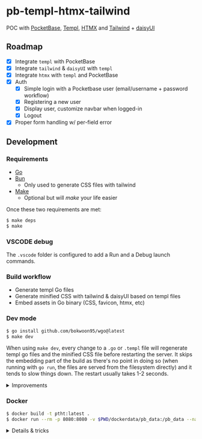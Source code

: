 # pb-templ-htmx-tailwind

POC with [PocketBase](https://pocketbase.io/), [Templ](https://templ.guide/),
[HTMX](https://htmx.org/) and [Tailwind](https://tailwindcss.com/) +
[daisyUI](https://daisyui.com/)

## Roadmap

- [x] Integrate `templ` with PocketBase
- [x] Integrate `tailwind` & `daisyUI` with `templ`
- [x] Integrate `htmx` with `templ` and PocketBase
- [x] Auth
  - [x] Simple login with a Pocketbase user (email/username + password workflow)
  - [x] Registering a new user
  - [x] Display user, customize navbar when logged-in
  - [x] Logout
- [x] Proper form handling w/ per-field error

## Development

### Requirements

- [Go](https://go.dev/)
- [Bun](https://bun.sh/)
  - Only used to generate CSS files with tailwind
- [Make](https://www.gnu.org/software/make/)
  - Optional but will *make* your life easier

Once these two requirements are met:

```sh
$ make deps
$ make
```

### VSCODE debug

The `.vscode` folder is configured to add a Run and a Debug launch commands.

### Build workflow

- Generate templ Go files
- Generate minified CSS with tailwind & daisyUI based on templ files
- Embed assets in Go binary (CSS, favicon, htmx, etc)

### Dev mode

```sh
$ go install github.com/bokwoon95/wgo@latest
$ make dev
```

When using `make dev`, every change to a `.go` or `.templ` file will regenerate
templ go files and the minified CSS file before restarting the server. It skips
the embedding part of the build as there's no point in doing so (when running
with `go run`, the files are served from the filesystem directly) and it tends
to slow things down. The restart usually takes 1-2 seconds.

<details>
  <summary>Improvements</summary>

  #### Hot reload with templ

  templ has a built-in
  [hot reload](https://templ.guide/commands-and-tools/hot-reload/) feature that
  works perfectly and can even restart the backend but only when a templ file is
  modified. Attempts were made to combine `wgo` with the templ hot reload
  feature but that doesn't seem to work properly as it leaves some processes
  running in the background.

  An extra make target `make templdev` leverages this feature and can be used
  when mostly working on templ files.

</details>


### Docker

```sh
$ docker build -t ptht:latest .
$ docker run --rm -p 8080:8080 -v $PWD/dockerdata/pb_data:/pb_data --name ptht ptht:latest
```

<details>
  <summary>Details & tricks</summary>

  #### Bun in Go docker image

  As shown in the build workflow section, this project requires both templ, bun
  and Go to be run in a sequential order. At first a four stage Dockerfile was
  created:

  - Using first `golang:alpine` to install templ and generate templ go files
  - Then using `oven/bun:alpine` to build the CSS based on templ go files
  - Then back to using `golang:alpine` for the rest of the build
    - Installing dependencies, embedding assets and building
  - Then using `gcr.io/distroless/static` to serve

  The main issue was that the whole build directory was copied over from one
  step to another and the cache was invalidated way too often.

  The Dockerfile was switched to using `golang:debian` (because Bun can't be
  installed on alpine distros without glibc) and the bun setup script was used,
  which greatly improved caching but removed the ability to automatically bump
  bun's version using Renovate.

  In the end the chosen solution was to use the `oven/bun:debian` image as a
  first step and copy over the bun binary to the build step. This way the bun
  version is pinned and can be upgraded using renovate.

</details>
